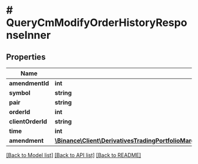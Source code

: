# # QueryCmModifyOrderHistoryResponseInner

## Properties

Name | Type | Description | Notes
------------ | ------------- | ------------- | -------------
**amendmentId** | **int** |  | [optional]
**symbol** | **string** |  | [optional]
**pair** | **string** |  | [optional]
**orderId** | **int** |  | [optional]
**clientOrderId** | **string** |  | [optional]
**time** | **int** |  | [optional]
**amendment** | [**\Binance\Client\DerivativesTradingPortfolioMargin\Model\QueryCmModifyOrderHistoryResponseInnerAmendment**](QueryCmModifyOrderHistoryResponseInnerAmendment.md) |  | [optional]

[[Back to Model list]](../../README.md#models) [[Back to API list]](../../README.md#endpoints) [[Back to README]](../../README.md)
